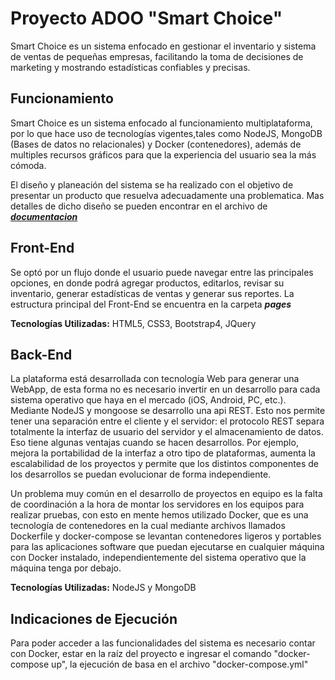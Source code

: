 # Proyecto ADOO "Smart Choice"

<p>Smart Choice es un sistema enfocado en gestionar el inventario y sistema de ventas de peque&ntilde;as empresas,
facilitando la toma de decisiones de marketing y mostrando estad&iacute;sticas confiables y precisas.</p>

<h2>Funcionamiento</h2>

<p>Smart Choice es un sistema enfocado al funcionamiento multiplataforma, por lo que hace uso de tecnologías vigentes,tales como NodeJS, MongoDB (Bases de datos no relacionales) y Docker (contenedores), además de multiples recursos gráficos para que la experiencia del usuario sea la más cómoda.</p>
 
 <p>El diseño y planeación del sistema se ha realizado con el objetivo de presentar un producto que resuelva adecuadamente
 una problematica. Mas detalles de dicho diseño se pueden encontrar en el archivo de <i><b><a href="documentacion.pdf">documentacion</a></b></i></p>
  
<h2>Front-End</h2>

<p>Se optó por un flujo donde el usuario puede navegar entre las principales opciones, en donde podrá agregar productos,
 editarlos, revisar su inventario, generar estadísticas de ventas y generar sus reportes. La estructura principal del Front-End
 se encuentra en la carpeta <i><b>pages</b></i></p>
 
 <p><b>Tecnologías Utilizadas:</b> HTML5, CSS3, Bootstrap4, JQuery</p>
 
<h2>Back-End</h2>

<p>
 La plataforma está desarrollada con tecnología Web para generar una WebApp, de esta forma no es necesario invertir en un desarrollo para cada sistema operativo que haya en el mercado (iOS, Android, PC, etc.).
Mediante NodeJS y mongoose se desarrollo una api REST. Esto nos permite tener una separación entre el cliente y el servidor: el protocolo REST separa totalmente la interfaz de usuario del servidor y el almacenamiento de datos. Eso tiene algunas ventajas cuando se hacen desarrollos. Por ejemplo, mejora la portabilidad de la interfaz a otro tipo de plataformas, aumenta la escalabilidad de los proyectos y permite que los distintos componentes de los desarrollos se puedan evolucionar de forma independiente.</p>
<p>
 Un problema muy común en el desarrollo de proyectos en equipo es la falta de coordinación a la hora de montar los servidores en los equipos para realizar pruebas, con esto en mente hemos utilizado Docker, que es una tecnología de contenedores en la cual mediante archivos llamados Dockerfile y docker-compose se levantan contenedores ligeros y portables para las aplicaciones software que puedan ejecutarse en cualquier máquina con Docker instalado, independientemente del sistema operativo que la máquina tenga por debajo.
</p>
 
 <p><b>Tecnologías Utilizadas:</b> NodeJS y MongoDB</p>
 
 <h2>Indicaciones de Ejecución</h2>
 
 <p>Para poder acceder a las funcionalidades del sistema es necesario contar con Docker, estar en la raíz del proyecto e ingresar el comando "docker-compose up", la ejecución de basa en el archivo "docker-compose.yml"</p>
